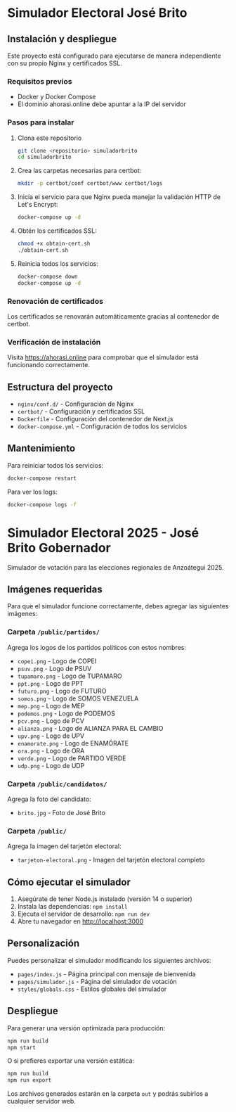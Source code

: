 # Simulador Electoral José Brito

## Instalación y despliegue

Este proyecto está configurado para ejecutarse de manera independiente con su propio Nginx y certificados SSL.

### Requisitos previos
- Docker y Docker Compose
- El dominio ahorasi.online debe apuntar a la IP del servidor

### Pasos para instalar

1. Clona este repositorio
   ```bash
   git clone <repositorio> simuladorbrito
   cd simuladorbrito
   ```

2. Crea las carpetas necesarias para certbot:
   ```bash
   mkdir -p certbot/conf certbot/www certbot/logs
   ```

3. Inicia el servicio para que Nginx pueda manejar la validación HTTP de Let's Encrypt:
   ```bash
   docker-compose up -d
   ```

4. Obtén los certificados SSL:
   ```bash
   chmod +x obtain-cert.sh
   ./obtain-cert.sh
   ```

5. Reinicia todos los servicios:
   ```bash
   docker-compose down
   docker-compose up -d
   ```

### Renovación de certificados

Los certificados se renovarán automáticamente gracias al contenedor de certbot.

### Verificación de instalación

Visita https://ahorasi.online para comprobar que el simulador está funcionando correctamente.

## Estructura del proyecto

- `nginx/conf.d/` - Configuración de Nginx
- `certbot/` - Configuración y certificados SSL
- `Dockerfile` - Configuración del contenedor de Next.js
- `docker-compose.yml` - Configuración de todos los servicios

## Mantenimiento

Para reiniciar todos los servicios:
```bash
docker-compose restart
```

Para ver los logs:
```bash
docker-compose logs -f
```

# Simulador Electoral 2025 - José Brito Gobernador

Simulador de votación para las elecciones regionales de Anzoátegui 2025.

## Imágenes requeridas

Para que el simulador funcione correctamente, debes agregar las siguientes imágenes:

### Carpeta `/public/partidos/`

Agrega los logos de los partidos políticos con estos nombres:
- `copei.png` - Logo de COPEI
- `psuv.png` - Logo de PSUV
- `tupamaro.png` - Logo de TUPAMARO
- `ppt.png` - Logo de PPT
- `futuro.png` - Logo de FUTURO
- `somos.png` - Logo de SOMOS VENEZUELA
- `mep.png` - Logo de MEP
- `podemos.png` - Logo de PODEMOS
- `pcv.png` - Logo de PCV
- `alianza.png` - Logo de ALIANZA PARA EL CAMBIO
- `upv.png` - Logo de UPV
- `enamorate.png` - Logo de ENAMÓRATE
- `ora.png` - Logo de ORA
- `verde.png` - Logo de PARTIDO VERDE
- `udp.png` - Logo de UDP

### Carpeta `/public/candidatos/`

Agrega la foto del candidato:
- `brito.jpg` - Foto de José Brito

### Carpeta `/public/`

Agrega la imagen del tarjetón electoral:
- `tarjeton-electoral.png` - Imagen del tarjetón electoral completo

## Cómo ejecutar el simulador

1. Asegúrate de tener Node.js instalado (versión 14 o superior)
2. Instala las dependencias: `npm install`
3. Ejecuta el servidor de desarrollo: `npm run dev`
4. Abre tu navegador en [http://localhost:3000](http://localhost:3000)

## Personalización

Puedes personalizar el simulador modificando los siguientes archivos:
- `pages/index.js` - Página principal con mensaje de bienvenida
- `pages/simulador.js` - Página del simulador de votación
- `styles/globals.css` - Estilos globales del simulador

## Despliegue

Para generar una versión optimizada para producción:

```bash
npm run build
npm start
```

O si prefieres exportar una versión estática:

```bash
npm run build
npm run export
```

Los archivos generados estarán en la carpeta `out` y podrás subirlos a cualquier servidor web. 